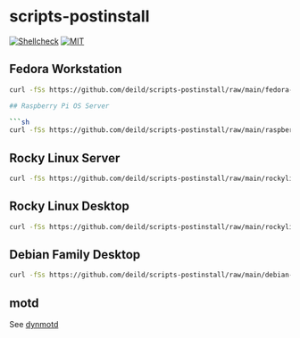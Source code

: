 # scripts-postinstall
[![Shellcheck](https://github.com/deild/scripts-postinstall/actions/workflows/lint.yml/badge.svg?branch=main&event=push)](https://github.com/deild/scripts-postinstall/actions/workflows/lint.yml) [![MIT](https://img.shields.io/badge/license-MIT-blue)](LICENSE)

## Fedora Workstation 

```sh
curl -fSs https://github.com/deild/scripts-postinstall/raw/main/fedora-workstation-postinstall.sh | bash

## Raspberry Pi OS Server

```sh
curl -fSs https://github.com/deild/scripts-postinstall/raw/main/raspberrypios-server-postinstall.sh | bash
```

## Rocky Linux Server 

```sh
curl -fSs https://github.com/deild/scripts-postinstall/raw/main/rockylinux-server-postinstall.sh | bash
```

## Rocky Linux Desktop 

```sh
curl -fSs https://github.com/deild/scripts-postinstall/raw/main/rockylinux-desktop-postinstall.sh | bash
```

## Debian Family Desktop 

```sh
curl -fSs https://github.com/deild/scripts-postinstall/raw/main/debian-desktop-postinstall.sh | bash
```

## motd

See [dynmotd](https://github.com/deild/dynmotd)